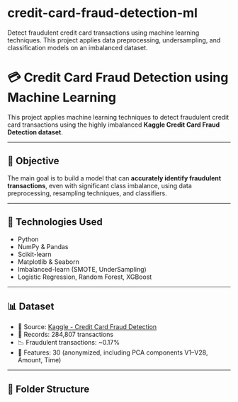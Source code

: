 # credit-card-fraud-detection-ml
Detect fraudulent credit card transactions using machine learning techniques. This project applies data preprocessing, undersampling, and classification models on an imbalanced dataset.
# 💳 Credit Card Fraud Detection using Machine Learning

This project applies machine learning techniques to detect fraudulent credit card transactions using the highly imbalanced **Kaggle Credit Card Fraud Detection dataset**.

---

## 🎯 Objective

The main goal is to build a model that can **accurately identify fraudulent transactions**, even with significant class imbalance, using data preprocessing, resampling techniques, and classifiers.

---

## 🧠 Technologies Used

- Python
- NumPy & Pandas
- Scikit-learn
- Matplotlib & Seaborn
- Imbalanced-learn (SMOTE, UnderSampling)
- Logistic Regression, Random Forest, XGBoost

---

## 📊 Dataset

- 📌 Source: [Kaggle - Credit Card Fraud Detection](https://www.kaggle.com/mlg-ulb/creditcardfraud)
- 🔢 Records: 284,807 transactions
- 📉 Fraudulent transactions: ~0.17%
- 🧪 Features: 30 (anonymized, including PCA components V1–V28, Amount, Time)

---

## 📁 Folder Structure



